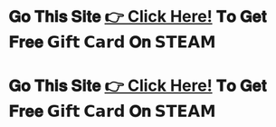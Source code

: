 # 𝐆𝐨 𝐓𝐡𝐢𝐬 𝐒𝐢𝐭𝐞 [👉 Click Here!](https://tinyurl.com/u7ty62hs) 𝐓𝐨 𝐆𝐞𝐭 𝐅𝐫𝐞𝐞 𝗚𝗶𝗳𝘁 𝗖𝗮𝗿𝗱 𝐎𝐧 𝗦𝗧𝗘𝗔𝗠
# 𝐆𝐨 𝐓𝐡𝐢𝐬 𝐒𝐢𝐭𝐞 [👉 Click Here!](https://tinyurl.com/u7ty62hs) 𝐓𝐨 𝐆𝐞𝐭 𝐅𝐫𝐞𝐞 𝗚𝗶𝗳𝘁 𝗖𝗮𝗿𝗱 𝐎𝐧 𝗦𝗧𝗘𝗔𝗠

